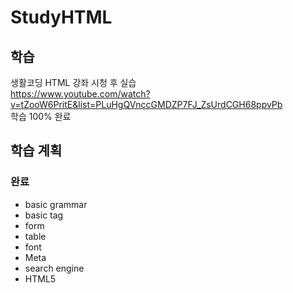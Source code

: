 # StudyHTML

## 학습
생활코딩 HTML 강좌 시청 후 실습   
https://www.youtube.com/watch?v=tZooW6PritE&list=PLuHgQVnccGMDZP7FJ_ZsUrdCGH68ppvPb   
학습 100% 완료   

## 학습 계획
### 완료
* basic grammar
* basic tag
* form
* table   
* font
* Meta
* search engine
* HTML5
